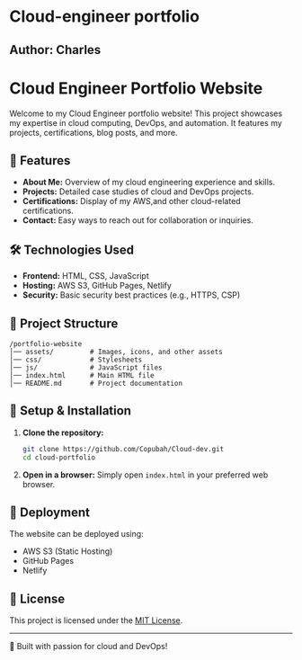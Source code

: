 # Cloud-engineer portfolio
## Author: Charles
# Cloud Engineer Portfolio Website
Welcome to my Cloud Engineer portfolio website! This project showcases my expertise in cloud computing, DevOps, and automation. It features my projects, certifications, blog posts, and more.

## 🚀 Features
- **About Me:** Overview of my cloud engineering experience and skills.
- **Projects:** Detailed case studies of cloud and DevOps projects.
- **Certifications:** Display of my AWS,and other cloud-related certifications.
- **Contact:** Easy ways to reach out for collaboration or inquiries.

## 🛠️ Technologies Used
- **Frontend:** HTML, CSS, JavaScript
- **Hosting:** AWS S3, GitHub Pages, Netlify
- **Security:** Basic security best practices (e.g., HTTPS, CSP)

## 📂 Project Structure
```
/portfolio-website
│── assets/         # Images, icons, and other assets
│── css/            # Stylesheets
│── js/             # JavaScript files
│── index.html      # Main HTML file
│── README.md       # Project documentation
```

## 🔧 Setup & Installation
1. **Clone the repository:**
   ```sh
   git clone https://github.com/Copubah/Cloud-dev.git
   cd cloud-portfolio
   ```
2. **Open in a browser:**
   Simply open `index.html` in your preferred web browser.

## 🚀 Deployment
The website can be deployed using:
- AWS S3 (Static Hosting)
- GitHub Pages
- Netlify

## 📜 License
This project is licensed under the [MIT License](LICENSE).

---
🚀 Built with passion for cloud and DevOps!
